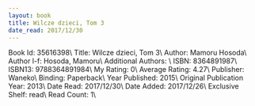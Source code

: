 ```yaml
---
layout: book
title: Wilcze dzieci, Tom 3
date_read: 2017/12/30
---
```


Book Id: 35616398\ 
Title: Wilcze dzieci, Tom 3\ 
Author: Mamoru Hosoda\ 
Author l-f: Hosoda, Mamoru\ 
Additional Authors: \ 
ISBN: 8364891987\ 
ISBN13: 9788364891984\ 
My Rating: 0\ 
Average Rating: 4.27\ 
Publisher: Waneko\ 
Binding: Paperback\ 
Year Published: 2015\ 
Original Publication Year: 2013\ 
Date Read: 2017/12/30\ 
Date Added: 2017/12/26\ 
Exclusive Shelf: read\ 
Read Count: 1\ 


